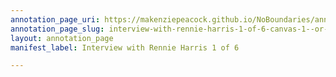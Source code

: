 ```yaml
---
annotation_page_uri: https://makenziepeacock.github.io/NoBoundaries/annotations/interview-with-rennie-harris-1-of-6-canvas-1--or----.json
annotation_page_slug: interview-with-rennie-harris-1-of-6-canvas-1--or----
layout: annotation_page
manifest_label: Interview with Rennie Harris 1 of 6

---
```


